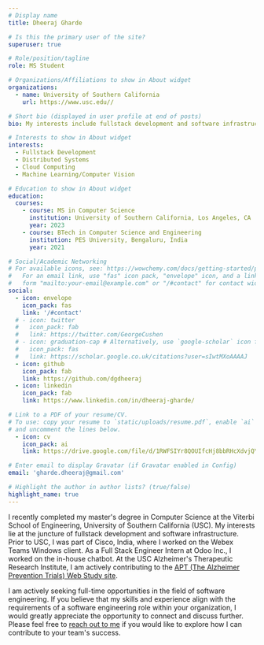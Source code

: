 ```yaml
---
# Display name
title: Dheeraj Gharde

# Is this the primary user of the site?
superuser: true

# Role/position/tagline
role: MS Student

# Organizations/Affiliations to show in About widget
organizations:
  - name: University of Southern California
    url: https://www.usc.edu//

# Short bio (displayed in user profile at end of posts)
bio: My interests include fullstack development and software infrastructure.

# Interests to show in About widget
interests:
  - Fullstack Development
  - Distributed Systems
  - Cloud Computing
  - Machine Learning/Computer Vision

# Education to show in About widget
education:
  courses:
    - course: MS in Computer Science
      institution: University of Southern California, Los Angeles, CA
      year: 2023
    - course: BTech in Computer Science and Engineering
      institution: PES University, Bengaluru, India
      year: 2021

# Social/Academic Networking
# For available icons, see: https://wowchemy.com/docs/getting-started/page-builder/#icons
#   For an email link, use "fas" icon pack, "envelope" icon, and a link in the
#   form "mailto:your-email@example.com" or "/#contact" for contact widget.
social:
  - icon: envelope
    icon_pack: fas
    link: '/#contact'
  # - icon: twitter
  #   icon_pack: fab
  #   link: https://twitter.com/GeorgeCushen
  # - icon: graduation-cap # Alternatively, use `google-scholar` icon from `ai` icon pack
  #   icon_pack: fas
  #   link: https://scholar.google.co.uk/citations?user=sIwtMXoAAAAJ
  - icon: github
    icon_pack: fab
    link: https://github.com/dgdheeraj
  - icon: linkedin
    icon_pack: fab
    link: https://www.linkedin.com/in/dheeraj-gharde/

# Link to a PDF of your resume/CV.
# To use: copy your resume to `static/uploads/resume.pdf`, enable `ai` icons in `params.toml`,
# and uncomment the lines below.
  - icon: cv
    icon_pack: ai
    link: https://drive.google.com/file/d/1RWFSIYr8QOUIfcHj8bbRHcXdvjQYHk4d/view?usp=sharing

# Enter email to display Gravatar (if Gravatar enabled in Config)
email: 'gharde.dheeraj@gmail.com'

# Highlight the author in author lists? (true/false)
highlight_name: true
---
```


I recently completed my master's degree in Computer Science at the Viterbi School of Engineering, University of Southern California (USC). My interests lie at the juncture of fullstack development and software infrastructure. Prior to USC, I was part of Cisco, India, where I worked on the Webex Teams Windows client. As a Full Stack Engineer Intern at Odoo Inc., I worked on the in-house chatbot. At the USC Alzheimer's Therapeutic Research Institute, I am actively contributing to the [APT (The Alzheimer Prevention Trials) Web Study site](https://www.aptwebstudy.org/). 

I am actively seeking full-time opportunities in the field of software engineering.
If you believe that my skills and experience align with the requirements of a software engineering role within your organization, I would greatly appreciate the opportunity to connect and discuss further. Please feel free to [reach out to me](mailto:gharde.dheeraj@gmail.com) if you would like to explore how I can contribute to your team's success.